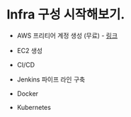 # Infra 구성 시작해보기.

- AWS 프리티어 계정 생성 (무료) - [링크](https://aws.amazon.com/ko/free/?all-free-tier.sort-by=item.additionalFields.SortRank&all-free-tier.sort-order=asc&awsf.Free%20Tier%20Types=*all&awsf.Free%20Tier%20Categories=*all) 

 - EC2 생성
 - CI/CD
 - Jenkins 파이프 라인 구축
 - Docker
 - Kubernetes